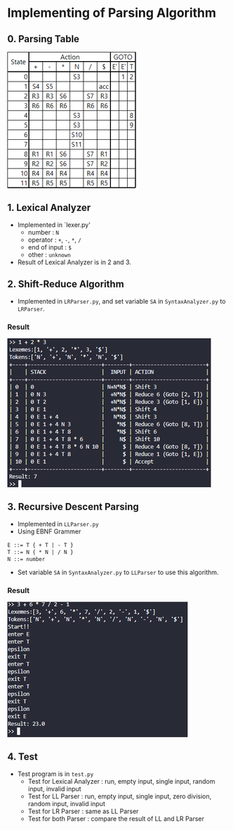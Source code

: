 # Implementing of Parsing Algorithm

<!-- 
## Environment
- OS : Ubuntu 22.04.4 LTS (WSL2)
- Python 3.10.12

## File structure
```sh
syntaxAnalyzer
    ├── LLParser.py
    ├── LRParser.py
    ├── Lexer.py
    ├── SyntaxAnalyzer.py
    ├── Table.py
    └── test.py
```
- `LLParser.py` : Parser using LL Parsing Algorithm
- `LRParser.py` : Parser using LR Parsing Algorithm
- `Lexer.py` : Lexical Analyzer
- `SyntaxAnalyzer.py` : Main program (with Lexer and Parser)
- `Table.py` : Table for printing process of LR Parser (not a parsing table!)
- `test.py` : Test program
-->

## 0. Parsing Table
![ParsingTable](src/parsingtable.png)

## 1. Lexical Analyzer
- Implemented in `lexer.py'
  - number : `N`
  - operator : `+`, `-`, `*`, `/`
  - end of input : `$`
  - other : `unknown`
- Result of Lexical Analyzer is in 2 and 3.

## 2. Shift-Reduce Algorithm
- Implemented in `LRParser.py`, and set variable `SA` in `SyntaxAnalyzer.py` to `LRParser`.

### Result
![LRParsre](src/lrparser.png)

## 3. Recursive Descent Parsing
- Implemented in `LLParser.py`
- Using EBNF Grammer
```ebnf
E ::= T { + T | - T }
T ::= N { * N | / N }
N ::= number        
```
- Set variable `SA` in `SyntaxAnalyzer.py` to `LLParser` to use this algorithm.

### Result
![LLParser](src/llparser.png)

## 4. Test
- Test program is in `test.py`
  - Test for Lexical Analyzer : run, empty input, single input, random input, invalid input
  - Test for LL Parser : run, empty input, single input, zero division, random input, invalid input
  - Test for LR Parser : same as LL Parser
  - Test for both Parser : compare the result of LL and LR Parser